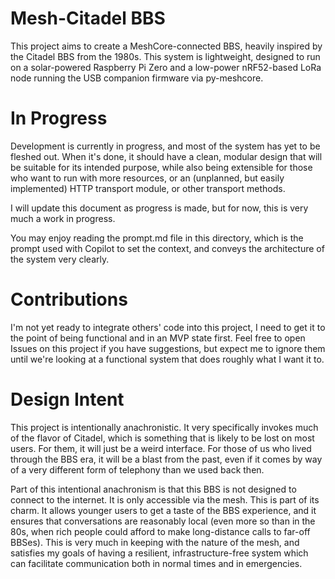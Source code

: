 # Mesh-Citadel BBS

This project aims to create a MeshCore-connected BBS, heavily inspired
by the Citadel BBS from the 1980s.  This system is lightweight,
designed to run on a solar-powered Raspberry Pi Zero and a low-power
nRF52-based LoRa node running the USB companion firmware via
py-meshcore.

# In Progress

Development is currently in progress, and most of the system has yet to
be fleshed out.  When it's done, it should have a clean, modular design
that will be suitable for its intended purpose, while also being
extensible for those who want to run with more resources, or an
(unplanned, but easily implemented) HTTP transport module, or other
transport methods.

I will update this document as progress is made, but for now, this is
very much a work in progress.

You may enjoy reading the prompt.md file in this directory, which is
the prompt used with Copilot to set the context, and conveys the
architecture of the system very clearly.

# Contributions

I'm not yet ready to integrate others' code into this project, I need
to get it to the point of being functional and in an MVP state first.
Feel free to open Issues on this project if you have suggestions, but
expect me to ignore them until we're looking at a functional system
that does roughly what I want it to.

# Design Intent

This project is intentionally anachronistic.  It very specifically
invokes much of the flavor of Citadel, which is something that is
likely to be lost on most users.  For them, it will just be a weird
interface.  For those of us who lived through the BBS era, it will be a
blast from the past, even if it comes by way of a very different form
of telephony than we used back then.

Part of this intentional anachronism is that this BBS is not designed to
connect to the internet.  It is only accessible via the mesh.  This is
part of its charm.  It allows younger users to get a taste of the BBS
experience, and it ensures that conversations are reasonably local
(even more so than in the 80s, when rich people could afford to make
long-distance calls to far-off BBSes).  This is very much in keeping
with the nature of the mesh, and satisfies my goals of having a
resilient, infrastructure-free system which can facilitate
communication both in normal times and in emergencies.
